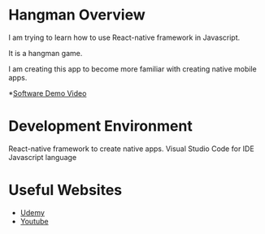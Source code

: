 # Hangman Overview

I am trying to learn how to use React-native framework in Javascript.

It is a hangman game.

I am creating this app to become more familiar with creating native mobile apps.

*[Software Demo Video](https://youtu.be/z-n0A-fF-oM)

# Development Environment

React-native framework to create native apps.
Visual Studio Code for IDE
Javascript language

# Useful Websites

* [Udemy](udemy.com)
* [Youtube](youtube.com)
